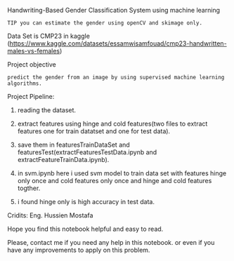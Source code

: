 Handwriting-Based Gender Classification System using machine learning

    TIP you can estimate the gender using openCV and skimage only.

Data Set is CMP23 in kaggle (https://www.kaggle.com/datasets/essamwisamfouad/cmp23-handwritten-males-vs-females)

Project objective

    predict the gender from an image by using supervised machine learning algorithms.

Project Pipeline:

  1. reading the dataset.

  2. extract features using hinge and cold features(two files to extract features one for train datatset and one for test data).

  3. save them in featuresTrainDataSet and featuresTest(extractFeaturesTestData.ipynb and extractFeatureTrainData.ipynb).

  4. in svm.ipynb here i used svm model to train data set with features hinge only once and cold features only once and hinge and cold features togther.

  5. i found hinge only is high accuracy in test data.



Cridits:
Eng. Hussien Mostafa

Hope you find this notebook helpful and easy to read.

Please, contact me if you need any help in this notebook. or even if you have any improvements to apply on this problem.































